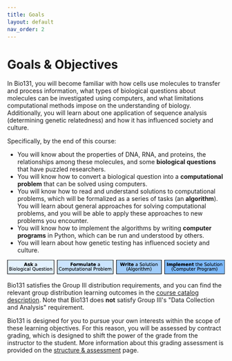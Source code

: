 ```yaml
---
title: Goals
layout: default
nav_order: 2
---
```


# Goals & Objectives

In Bio131, you will become familiar with how cells use molecules to transfer and process information, what types of biological questions about molecules can be investigated using computers, and what limitations computational methods impose on the understanding of biology. Additionally, you will learn about one application of sequence analysis (determining genetic relatedness) and how it has influenced society and culture.

Specifically, by the end of this course:

- You will know about the properties of DNA, RNA, and proteins, the relationships among these molecules, and some **biological questions** that have puzzled researchers.
- You will know how to convert a biological question into a **computational problem** that can be solved using computers.  
- You will know how to read and understand solutions to computational problems, which will be formalized as a series of tasks (an **algorithm**).  You will learn about general approaches for solving computational problems, and you will be able to apply these approaches to new problems you encounter.
- You will know how to implement the algorithms by writing **computer programs** in Python, which can be run and understood by others.
- You will learn about how genetic testing has influenced society and culture.

![goals.png](figs/goals.png)

Bio131 satisfies the Group III distribution requirements, and you can find the relevant group distribution learning outcomes in the [course catalog description](https://catalog.reed.edu/preview_course_nopop.php?catoid=1&coid=121).  Note that Bio131 does **not** satisfy Group III's "Data Collection and Analysis" requirement.

Bio131 is designed for you to pursue your own interests within the scope of these learning objectives. For this reason, you will be assessed by contract grading, which is designed to shift the power of the grade from the instructor to the student. More information about this grading assessment is provided on the [structure & assessment](assessment/index.md) page.

